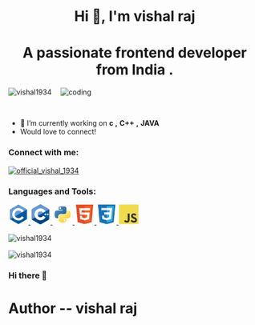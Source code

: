 <h1 align="center">Hi 👋, I'm vishal raj</h1>
<h1 align="center">A passionate frontend developer from India .</h1>
<img align="right" alt="coding" width="400" src="https://38.media.tumblr.com/f0f2514e14fcafeef53453070ddbf5eb/tumblr_neo0zp9PWA1shpedgo1_500.gif" />

<p align="left"> <img src="https://komarev.com/ghpvc/?username=vishal1934&label=Profile%20views&color=0e75b6&style=flat" alt="vishal1934" /> </p>

<p align="left"> <a href="https://twitter.com/" target="blank"><img src="https://img.shields.io/twitter/follow/?logo=twitter&style=for-the-badge" alt="" /></a> </p>

- 🔭 I’m currently working on **c** **,** **C++** **,** **JAVA**
- Would love to connect!

<h3 align="left">Connect with me:</h3>
<p align="left">
<a href="https://instagram.com/official_vishal_1934" target="blank"><img align="center" src="https://raw.githubusercontent.com/rahuldkjain/github-profile-readme-generator/master/src/images/icons/Social/instagram.svg" alt="official_vishal_1934" height="30" width="40" /></a>
</p>

<h3 align="left">Languages and Tools:</h3>
<p align="left"> <a href="https://www.cprogramming.com/" target="_blank" rel="noreferrer"> <img src="https://raw.githubusercontent.com/devicons/devicon/master/icons/c/c-original.svg" alt="c" width="40" height="40"/> </a> <a href="https://www.w3schools.com/cpp/" target="_blank" rel="noreferrer"> <img src="https://raw.githubusercontent.com/devicons/devicon/master/icons/cplusplus/cplusplus-original.svg" alt="cplusplus" width="40" height="40"/> </a> <a href="https://www.python.org" target="_blank" rel="noreferrer"> <img src="https://raw.githubusercontent.com/devicons/devicon/master/icons/python/python-original.svg" alt="python" width="40" height="40"/> </a> 
  <a href="https://developer.mozilla.org/en-US/docs/Web/HTML" target="_blank" rel="noreferrer">
            <img src="https://raw.githubusercontent.com/devicons/devicon/master/icons/html5/html5-original.svg" alt="html" width="40" height="40" />
        </a> 
    <a href="https://developer.mozilla.org/en-US/docs/Web/CSS" target="_blank" rel="noreferrer">
            <img src="https://raw.githubusercontent.com/devicons/devicon/master/icons/css3/css3-original.svg" alt="CSS" width="40" height="40" />
        </a>
          <a href="https://developer.mozilla.org/en-US/docs/Web/JavaScript" target="_blank" rel="noreferrer">
            <img src="https://raw.githubusercontent.com/devicons/devicon/master/icons/javascript/javascript-original.svg" alt="JavaScript" width="40" height="40" />
        </a>
</p>

<p><img align="center" src="https://github-readme-stats.vercel.app/api/top-langs?username=vishal1934&show_icons=true&locale=en&layout=compact" alt="vishal1934" /></p>

<p><img align="center" src="https://github-readme-streak-stats.herokuapp.com/?user=vishal1934&" alt="vishal1934" /></p>

### Hi there 👋
<h1> Author -- vishal raj </h4>

<!--
**vishal1934/vishal1934** is a ✨ _special_ ✨ repository because its `README.md` (this file) appears on your GitHub profile.

Here are some ideas to get you started:

- 🔭 I’m currently working on ...
- 🌱 I’m currently learning ...
- 👯 I’m looking to collaborate on ...
- 🤔 I’m looking for help with ...
- 💬 Ask me about ...
- 📫 How to reach me: ...
- 😄 Pronouns: ...
- ⚡ Fun fact: ...
-->
